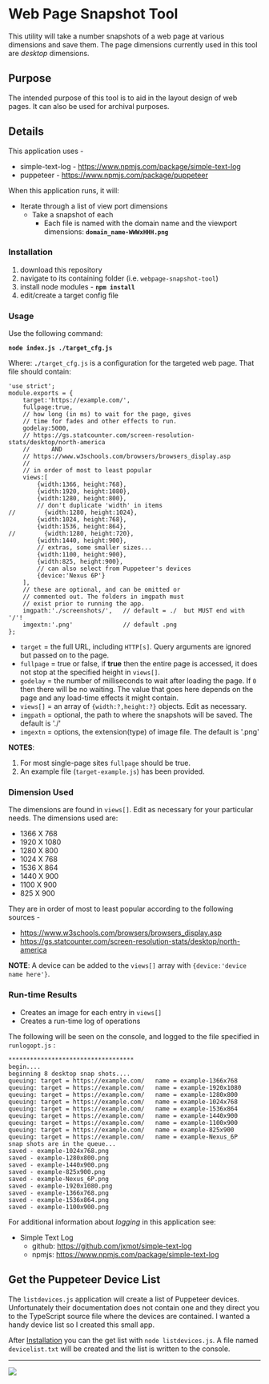 # Web Page Snapshot Tool

This utility will take a number snapshots of a web page at various dimensions and save them. The page dimensions currently used in this tool are *desktop* dimensions. 

## Purpose

The intended purpose of this tool is to aid in the layout design of web pages. It can also be used for archival purposes.

## Details

This application uses - 

* simple-text-log - https://www.npmjs.com/package/simple-text-log
* puppeteer - https://www.npmjs.com/package/puppeteer

When this application runs, it will:

* Iterate through a list of view port dimensions
  * Take a snapshot of each
    * Each file is named with the domain name and the viewport dimensions: **`domain_name-WWWxHHH.png`**

### Installation

1) download this repository
2) navigate to its containing folder (i.e. `webpage-snapshot-tool`)
3) install node modules - **`npm install`**
4) edit/create a target config file

### Usage 

Use the following command:

**`node index.js ./target_cfg.js`**

Where: **`./`**`target_cfg.js` is a configuration for the targeted web page. That file should contain:

```
'use strict';
module.exports = {
    target:'https://example.com/',
    fullpage:true,
    // how long (in ms) to wait for the page, gives 
    // time for fades and other effects to run.
    godelay:5000,
    // https://gs.statcounter.com/screen-resolution-stats/desktop/north-america
    //      AND
    // https://www.w3schools.com/browsers/browsers_display.asp
    // 
    // in order of most to least popular
    views:[
        {width:1366, height:768},
        {width:1920, height:1080},
        {width:1280, height:800},
        // don't duplicate 'width' in items
//        {width:1280, height:1024},
        {width:1024, height:768},
        {width:1536, height:864},
//        {width:1280, height:720},
        {width:1440, height:900},
        // extras, some smaller sizes...
        {width:1100, height:900},
        {width:825, height:900},
        // can also select from Puppeteer's devices
        {device:'Nexus 6P'}
    ],
    // these are optional, and can be omitted or
    // commented out. The folders in imgpath must
    // exist prior to running the app.
    imgpath:'./screenshots/',   // default = ./  but MUST end with '/'!
    imgextn:'.png'              // default .png
};

```

* `target` = the full URL, including `HTTP[s]`. Query arguments are ignored but passed on to the page.
* `fullpage` = true or false, if **true** then the entire page is accessed, it does not stop at the specified height in `views[]`.
* `godelay` = the number of milliseconds to wait after loading the page. If `0` then there will be no waiting. The value that goes here depends on the page and any load-time effects it might contain.
* `views[]` = an array of `{width:?,height:?}` objects. Edit as necessary.
* `imgpath` = optional, the path to where the snapshots will be saved. The default is './'
* `imgextn` = options, the extension(type) of image file. The default is '.png'

**NOTES**: 
1) For most single-page sites `fullpage` should be true.
2) An example file (`target-example.js`) has been provided.

### Dimension Used

The dimensions are found in `views[]`. Edit as necessary for your particular needs. The dimensions used are:

* 1366 X  768
* 1920 X 1080
* 1280 X  800
* 1024 X  768
* 1536 X  864
* 1440 X  900
* 1100 X  900
*  825 X  900

They are in order of most to least popular according to the following sources - 

* <https://www.w3schools.com/browsers/browsers_display.asp>
* <https://gs.statcounter.com/screen-resolution-stats/desktop/north-america>

**NOTE**: A device can be added to the `views[]` array with `{device:'device name here'}`.

### Run-time Results

* Creates an image for each entry in `views[]`
* Creates a run-time log of operations

The following will be seen on the console, and logged to the file specified in `runlogopt.js` :

```
***********************************
begin....
beginning 8 desktop snap shots....
queuing: target = https://example.com/   name = example-1366x768
queuing: target = https://example.com/   name = example-1920x1080
queuing: target = https://example.com/   name = example-1280x800
queuing: target = https://example.com/   name = example-1024x768
queuing: target = https://example.com/   name = example-1536x864
queuing: target = https://example.com/   name = example-1440x900
queuing: target = https://example.com/   name = example-1100x900
queuing: target = https://example.com/   name = example-825x900
queuing: target = https://example.com/   name = example-Nexus_6P
snap shots are in the queue...
saved - example-1024x768.png
saved - example-1280x800.png
saved - example-1440x900.png
saved - example-825x900.png
saved - example-Nexus_6P.png
saved - example-1920x1080.png
saved - example-1366x768.png
saved - example-1536x864.png
saved - example-1100x900.png
```

For additional information about *logging* in this application see:

* Simple Text Log
  * github: <https://github.com/jxmot/simple-text-log>
  * npmjs: <https://www.npmjs.com/package/simple-text-log>

## Get the Puppeteer Device List

The `listdevices.js` application will create a list of Puppeteer devices. Unfortunately their documentation does not contain one and they direct you to the TypeScript source file where the devices are contained. I wanted a handy device list so I created this small app. 

After [Installation](#installation) you can the get list with `node listdevices.js`. A file named `devicelist.txt` will be created and the list is written to the console.

---
<img src="http://webexperiment.info/extcounter/mdcount.php?id=webpage-snapshot-tool">
